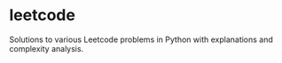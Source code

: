 # leetcode
Solutions to various Leetcode problems in Python with explanations and complexity analysis.
